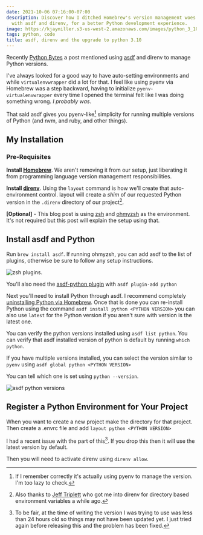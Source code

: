 ```yaml
---
date: 2021-10-06 07:16:00-07:00
description: Discover how I ditched Homebrew's version management woes and found simplicity
  with asdf and direnv, for a better Python development experience.
image: https://kjaymiller.s3-us-west-2.amazonaws.com/images/python_3_10_asdf_errors_python_versions.png
tags: python, code
title: asdf, direnv and the upgrade to python 3.10
---
```


Recently [Python Bytes][6937-0001] a post mentioned using [asdf][6937-0002] and direnv to manage Python versions.

I've always looked for a good way to have auto-setting environments and while `virtualenvwrapper` did a lot for that. I feel like using pyenv via Homebrew was a step backward, having to initialize `pyenv-virtualenvwrapper` every time I opened the terminal felt like I was doing something wrong. _I probably was_.

That said asdf gives you pyenv-like[^1] simplicity for running multiple versions of Python (and nvm, and ruby, and other things).

## My Installation

### Pre-Requisites

**Install [Homebrew][2889-0001]**. We aren't removing it from our setup, just liberating it from programming language version management responsibilities.

**Install [direnv][2889-0002]**. Using the `layout` command is how we'll create that auto-environment control. layout will create a _shim_ of our requested Python version in the `.direnv` directory of our project[^2].

**[Optional]** - This blog post is using [zsh][2889-0003] and [ohmyzsh][2889-0004] as the environment. It's not required but this post will explain the setup using that.

## Install asdf and Python

Run `brew install asdf`. If running ohmyzsh, you can add asdf to the list of plugins, otherwise be sure to follow any setup instructions.

![zsh plugins](https://kjaymiller.s3-us-west-2.amazonaws.com/images/python_3_10_asdf_errors_omz_plugins.png).

You'll also need the [asdf-python plugin][2889-0005] with `asdf plugin-add python`

Next you'll need to install Python through asdf. I recommend completely [uninstalling Python via Homebrew](https://dev.to/therealdarkmage/clean-up-and-remove-a-python3-homebrew-install-21ai). Once that is done you can re-install Python using the command `asdf install python <PYTHON VERSION>` you can also use `latest` for the Python version if you aren't sure with version is the latest one.

You can verify the python versions installed using `asdf list python`. You can verify that asdf installed version of python is default by running `which python`.

If you have multiple versions installed, you can select the version similar to `pyenv` using `asdf global python <PYTHON VERSION>`

You can tell which one is set using `python --version`.

![asdf python versions](https://kjaymiller.s3-us-west-2.amazonaws.com/images/python_3_10_asdf_errors_python_versions.png)

## Register a Python Environment for Your Project

When you want to create a new project make the directory for that project. Then create a .envrc file and add `layout python <PYTHON VERSION>`

I had a recent issue with the <PYTHON VERSION> part of this[^3]. If you drop this then it will use the latest version by default.

Then you will need to activate direnv using `direnv allow`.

[^1]: If I remember correctly it's actually using pyenv to manage the version. I'm too lazy to check.
[^2]: Also thanks to [Jeff Triplett](https://jefftriplett.com) who got me into direnv for directory based environment variables a while ago.
[^3]: To be fair, at the time of writing the version I was trying to use was less than 24 hours old so things may not have been updated yet. I just tried again before releasing this and the problem has been fixed.

[2889-0001]: https://brew.sh/ "The Missing Package Manager for macOS (or Linux) — Homebrew"
[2889-0002]: https://direnv.net/ "direnv – unclutter your .profile - direnv"
[2889-0003]: https://www.zsh.org/ "Zsh"
[2889-0004]: https://ohmyz.sh/ "Oh My Zsh - a delightful & open source framework for Zsh"
[2889-0005]: https://github.com/danhper/asdf-python "GitHub - danhper/asdf-python"
[6937-0001]: https://pythonbytes.fm/episodes/show/249/all-of-linux-as-a-python-api
[6937-0002]: https://asdf-vm.com/ "Home - asdf"
